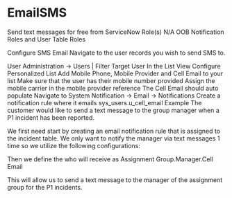 # EmailSMS
Send text messages for free from ServiceNow
Role(s)
N/A OOB Notification Roles and User Table Roles

Configure SMS Email
Navigate to the user records you wish to send SMS to.

User Administration -> Users | Filter Target User
In the List View Configure Personalized List
Add Mobile Phone, Mobile Provider and Cell Email to your list
Make sure that the user has their mobile number provided
Assign the mobile carrier in the mobile provider reference
The Cell Email should auto populate
Navigate to System Notification -> Email -> Notifications
Create a notification rule where it emails sys_users.u_cell_email
Example
The customer would like to send a text message to the group manager when a P1 incident has been reported.

We first need start by creating an email notification rule that is assigned to the incident table. We only want to notify the manager via text messages 1 time so we utilize the following configurations:


Then we define the who will receive as Assignment Group.Manager.Cell Email

This will allow us to send a text message to the manager of the assignment group for the P1 incidents.
